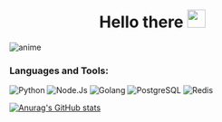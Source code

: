 <h1 align="center">Hello there
<img src="https://github.com/blackcater/blackcater/raw/main/images/Hi.gif" height="32"/></h1>

![anime](https://count.getloli.com/get/@dinozzzzzawrik?theme=moebooru)

### Languages and Tools:
![Python](https://img.shields.io/badge/-Python-9cf)
![Node.Js](https://img.shields.io/badge/-NodeJs-9cf)
![Golang](https://img.shields.io/badge/-Golang-9cf)
![PostgreSQL](https://img.shields.io/badge/-PostgreSQL-9cf)
![Redis](https://img.shields.io/badge/-Redis-9cf)

[![Anurag's GitHub stats](https://github-readme-stats.vercel.app/api?username=bilenko-ha1305)](https://github.com/anuraghazra/github-readme-stats)
